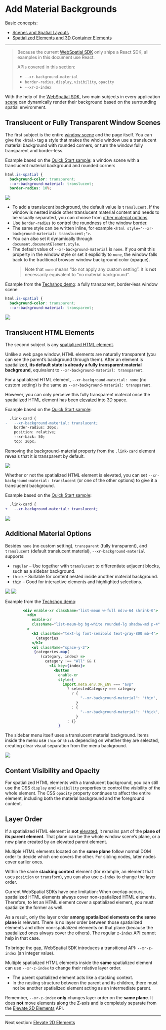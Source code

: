 # Add Material Backgrounds

Basic concepts:
- [Scenes and Spatial Layouts](../../core-concepts/scenes-and-spatial-layouts.md)
- [Spatialized Elements and 3D Container Elements](../../core-concepts/spatialized-elements-and-3d-container-elements.md)

---

> Because the current [WebSpatial SDK](#) only ships a React SDK, all examples in this document use React.
>
> APIs covered in this section:
> - `--xr-background-material`
> - `border-radius`, `display`, `visibility`, `opacity`
> - `--xr-z-index`

With the help of the [WebSpatial SDK](#), two main subjects in every application [scene](#) can dynamically render their background based on the surrounding spatial environment.

## Translucent or Fully Transparent Window Scenes

The first subject is the entire [window scene](#) and the page itself.
You can give the `<html>` tag a style that makes the whole window use a translucent material background with rounded corners, or turn the window fully transparent and border-less.

Example based on the [Quick Start sample](#): a window scene with a translucent material background and rounded corners

```css
html.is-spatial {
  background-color: transparent;
  --xr-background-material: translucent;
  border-radius: 10%;
```

![](../../../assets/guide/2-1.png)

- To add a translucent background, the default value is `translucent`. If the window is nested inside other translucent material content and needs to be visually separated, you can choose from [other material options](#).
- Use `border-radius` to control the roundness of the window border.
- The same style can be written inline, for example `<html style="--xr-background-material: translucent;">`.
- You can also set it dynamically through `document.documentElement.style`.
- The default value of `--xr-background-material` is `none`. If you omit this property in the window style or set it explicitly to `none`, the window falls back to the traditional browser window background color (opaque).
  > Note that `none` means “do not apply any custom setting”. It is **not** necessarily equivalent to “no material background”.

Example from the [Techshop demo](#): a fully transparent, border-less window scene

```css
html.is-spatial {
  background-color: transparent;
  --xr-background-material: transparent;
```

![](../../../assets/guide/2-2.png)

## Translucent HTML Elements

The second subject is any [spatialized HTML element](#).

Unlike a web page window, HTML elements are naturally transparent (you can see the parent’s background through them). After an element is spatialized, **its default state is already a fully transparent material background**, equivalent to `--xr-background-material: transparent`.

For a spatialized HTML element, `--xr-background-material: none` (no custom setting) is the same as `--xr-background-material: transparent`.

However, you can only perceive this fully transparent material once the spatialized HTML element has been [elevated](#) into 3D space.

Example based on the [Quick Start sample](#):

```diff
  .link-card {
-   --xr-background-material: translucent;
    border-radius: 20px;
    position: relative;
    --xr-back: 50;
    top: 20px;
```

Removing the background-material property from the `.link-card` element reveals that it is transparent by default.

![](../../../assets/guide/2-3.png)

Whether or not the spatialized HTML element is elevated, you can set `--xr-background-material: translucent` (or one of the other options) to give it a translucent background.

Example based on the [Quick Start sample](#):

```diff
  .link-card {
+   --xr-background-material: translucent;
```

![](../../../assets/guide/2-4.png)

## Additional Material Options

Besides `none` (no custom setting), `transparent` (fully transparent), and `translucent` (default translucent material), `--xr-background-material` supports:

- `regular` – Use together with `translucent` to differentiate adjacent blocks, such as a sidebar background.
- `thick` – Suitable for content nested inside another material background.
- `thin` – Good for interactive elements and highlighted selections.

![](../../../assets/concepts/4-4.png)
![](../../../assets/concepts/4-3.png)

Example from the [Techshop demo](#):

```jsx {highlight=20-23}
        <div enable-xr className="list-meun w-full md:w-64 shrink-0">
          <div
            enable-xr
            className="list-meun-bg bg-white rounded-lg shadow-md p-4"
          >
            <h2 className="text-lg font-semibold text-gray-800 mb-4">
              Categories
            </h2>
            <ul className="space-y-2">
             {categories.map(
                (category, index) =>
                  category !== "All" && (
                    <li key={index}>
                      <button
                        enable-xr
                        style={
                          import.meta.env.XR_ENV === "avp"
                            ? selectedCategory === category
                              ? {
                                  "--xr-background-material": "thin",
                                }
                              : {
                                  "--xr-background-material": "thick",
                                }
                            : {}
                        }
```

The sidebar menu itself uses a translucent material background. Items inside the menu use `thin` or `thick` depending on whether they are selected, creating clear visual separation from the menu background.

![](../../../assets/guide/2-5.png)

## Content Visibility and Opacity

For spatialized HTML elements with a translucent background, you can still use the CSS `display` and `visibility` properties to control the visibility of the whole element.
The CSS `opacity` property continues to affect the entire element, including both the material background and the foreground content.

## Layer Order

If a spatialized HTML element is **not** [elevated](#), it remains part of the **plane of its parent element**. That plane can be the whole window scene’s plane, or a new plane created by an elevated parent element.

Multiple HTML elements located on the **same plane** follow normal DOM order to decide which one covers the other. For sibling nodes, later nodes cover earlier ones.

Within the same **stacking context** element (for example, an element that uses `position` or `transform`), you can also use `z-index` to change the layer order.

Current WebSpatial SDKs have one limitation:
When overlap occurs, spatialized HTML elements always cover non-spatialized HTML elements.
Therefore, to let an HTML element cover a spatialized element, you must spatialize the former as well.

As a result, only the layer order **among spatialized elements on the same plane** is relevant. There is no layer order between those spatialized elements and other non-spatialized elements on that plane (because the spatialized ones always cover the others). The regular `z-index` API cannot help in that case.

To bridge the gap, WebSpatial SDK introduces a transitional API: `--xr-z-index` (an integer value).

Multiple spatialized HTML elements inside the **same** spatialized element can use `--xr-z-index` to change their relative layer order.

- The parent spatialized element acts like a stacking context.
- In the nesting structure between the parent and its children, there must not be another spatialized element acting as an intermediate parent.

Remember, `--xr-z-index` **only** changes layer order on the **same plane**. It does **not** move elements along the Z-axis and is completely separate from the [Elevate 2D Elements](#) API.

---

Next section: [Elevate 2D Elements](elevate-2d-elements.md)
